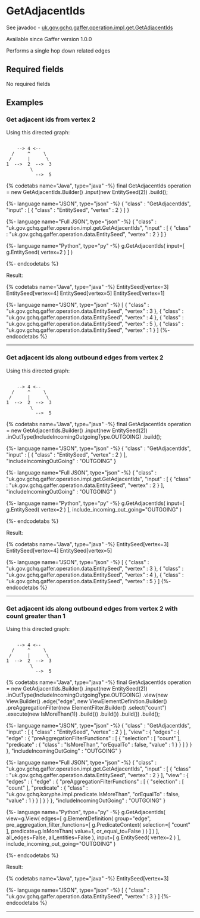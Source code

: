 # GetAdjacentIds
See javadoc - [uk.gov.gchq.gaffer.operation.impl.get.GetAdjacentIds](ref://../../javadoc/gaffer/uk/gov/gchq/gaffer/operation/impl/get/GetAdjacentIds.html)

Available since Gaffer version 1.0.0

Performs a single hop down related edges

## Required fields
No required fields


## Examples

### Get adjacent ids from vertex 2

Using this directed graph:

```

    --> 4 <--
  /     ^     \
 /      |      \
1  -->  2  -->  3
         \
           -->  5
```


{% codetabs name="Java", type="java" -%}
final GetAdjacentIds operation = new GetAdjacentIds.Builder()
        .input(new EntitySeed(2))
        .build();

{%- language name="JSON", type="json" -%}
{
  "class" : "GetAdjacentIds",
  "input" : [ {
    "class" : "EntitySeed",
    "vertex" : 2
  } ]
}

{%- language name="Full JSON", type="json" -%}
{
  "class" : "uk.gov.gchq.gaffer.operation.impl.get.GetAdjacentIds",
  "input" : [ {
    "class" : "uk.gov.gchq.gaffer.operation.data.EntitySeed",
    "vertex" : 2
  } ]
}

{%- language name="Python", type="py" -%}
g.GetAdjacentIds( 
  input=[ 
    g.EntitySeed( 
      vertex=2 
    ) 
  ] 
)

{%- endcodetabs %}

Result:

{% codetabs name="Java", type="java" -%}
EntitySeed[vertex=3]
EntitySeed[vertex=4]
EntitySeed[vertex=5]
EntitySeed[vertex=1]

{%- language name="JSON", type="json" -%}
[ {
  "class" : "uk.gov.gchq.gaffer.operation.data.EntitySeed",
  "vertex" : 3
}, {
  "class" : "uk.gov.gchq.gaffer.operation.data.EntitySeed",
  "vertex" : 4
}, {
  "class" : "uk.gov.gchq.gaffer.operation.data.EntitySeed",
  "vertex" : 5
}, {
  "class" : "uk.gov.gchq.gaffer.operation.data.EntitySeed",
  "vertex" : 1
} ]
{%- endcodetabs %}

-----------------------------------------------

### Get adjacent ids along outbound edges from vertex 2

Using this directed graph:

```

    --> 4 <--
  /     ^     \
 /      |      \
1  -->  2  -->  3
         \
           -->  5
```


{% codetabs name="Java", type="java" -%}
final GetAdjacentIds operation = new GetAdjacentIds.Builder()
        .input(new EntitySeed(2))
        .inOutType(IncludeIncomingOutgoingType.OUTGOING)
        .build();

{%- language name="JSON", type="json" -%}
{
  "class" : "GetAdjacentIds",
  "input" : [ {
    "class" : "EntitySeed",
    "vertex" : 2
  } ],
  "includeIncomingOutGoing" : "OUTGOING"
}

{%- language name="Full JSON", type="json" -%}
{
  "class" : "uk.gov.gchq.gaffer.operation.impl.get.GetAdjacentIds",
  "input" : [ {
    "class" : "uk.gov.gchq.gaffer.operation.data.EntitySeed",
    "vertex" : 2
  } ],
  "includeIncomingOutGoing" : "OUTGOING"
}

{%- language name="Python", type="py" -%}
g.GetAdjacentIds( 
  input=[ 
    g.EntitySeed( 
      vertex=2 
    ) 
  ], 
  include_incoming_out_going="OUTGOING" 
)

{%- endcodetabs %}

Result:

{% codetabs name="Java", type="java" -%}
EntitySeed[vertex=3]
EntitySeed[vertex=4]
EntitySeed[vertex=5]

{%- language name="JSON", type="json" -%}
[ {
  "class" : "uk.gov.gchq.gaffer.operation.data.EntitySeed",
  "vertex" : 3
}, {
  "class" : "uk.gov.gchq.gaffer.operation.data.EntitySeed",
  "vertex" : 4
}, {
  "class" : "uk.gov.gchq.gaffer.operation.data.EntitySeed",
  "vertex" : 5
} ]
{%- endcodetabs %}

-----------------------------------------------

### Get adjacent ids along outbound edges from vertex 2 with count greater than 1

Using this directed graph:

```

    --> 4 <--
  /     ^     \
 /      |      \
1  -->  2  -->  3
         \
           -->  5
```


{% codetabs name="Java", type="java" -%}
final GetAdjacentIds operation = new GetAdjacentIds.Builder()
        .input(new EntitySeed(2))
        .inOutType(IncludeIncomingOutgoingType.OUTGOING)
        .view(new View.Builder()
                .edge("edge", new ViewElementDefinition.Builder()
                        .preAggregationFilter(new ElementFilter.Builder()
                                .select("count")
                                .execute(new IsMoreThan(1))
                                .build())
                        .build())
                .build())
        .build();

{%- language name="JSON", type="json" -%}
{
  "class" : "GetAdjacentIds",
  "input" : [ {
    "class" : "EntitySeed",
    "vertex" : 2
  } ],
  "view" : {
    "edges" : {
      "edge" : {
        "preAggregationFilterFunctions" : [ {
          "selection" : [ "count" ],
          "predicate" : {
            "class" : "IsMoreThan",
            "orEqualTo" : false,
            "value" : 1
          }
        } ]
      }
    }
  },
  "includeIncomingOutGoing" : "OUTGOING"
}

{%- language name="Full JSON", type="json" -%}
{
  "class" : "uk.gov.gchq.gaffer.operation.impl.get.GetAdjacentIds",
  "input" : [ {
    "class" : "uk.gov.gchq.gaffer.operation.data.EntitySeed",
    "vertex" : 2
  } ],
  "view" : {
    "edges" : {
      "edge" : {
        "preAggregationFilterFunctions" : [ {
          "selection" : [ "count" ],
          "predicate" : {
            "class" : "uk.gov.gchq.koryphe.impl.predicate.IsMoreThan",
            "orEqualTo" : false,
            "value" : 1
          }
        } ]
      }
    }
  },
  "includeIncomingOutGoing" : "OUTGOING"
}

{%- language name="Python", type="py" -%}
g.GetAdjacentIds( 
  view=g.View( 
    edges=[ 
      g.ElementDefinition( 
        group="edge", 
        pre_aggregation_filter_functions=[ 
          g.PredicateContext( 
            selection=[ 
              "count" 
            ], 
            predicate=g.IsMoreThan( 
              value=1, 
              or_equal_to=False 
            ) 
          ) 
        ] 
      ) 
    ], 
    all_edges=False, 
    all_entities=False 
  ), 
  input=[ 
    g.EntitySeed( 
      vertex=2 
    ) 
  ], 
  include_incoming_out_going="OUTGOING" 
)

{%- endcodetabs %}

Result:

{% codetabs name="Java", type="java" -%}
EntitySeed[vertex=3]

{%- language name="JSON", type="json" -%}
[ {
  "class" : "uk.gov.gchq.gaffer.operation.data.EntitySeed",
  "vertex" : 3
} ]
{%- endcodetabs %}

-----------------------------------------------

